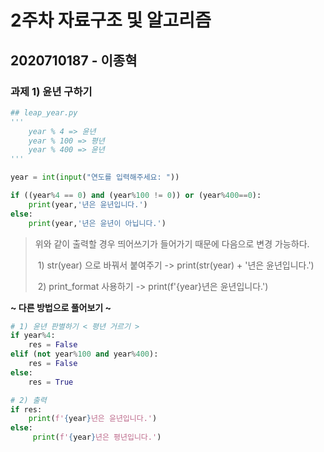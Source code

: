 # 2주차 자료구조 및 알고리즘
## 2020710187 - 이종혁

### 과제 1) 윤년 구하기
```python
## leap_year.py
'''
    year % 4 => 윤년
    year % 100 => 평년
    year % 400 => 윤년
'''

year = int(input("연도를 입력해주세요: "))

if ((year%4 == 0) and (year%100 != 0)) or (year%400==0):
    print(year,'년은 윤년입니다.')
else:
    print(year,'년은 윤년이 아닙니다.')
```
>    위와 같이 출력할 경우 띄어쓰기가 들어가기 때문에 다음으로 변경 가능하다.  
>
>    ​	1) str(year) 으로 바꿔서 붙여주기 -> print(str(year) + '년은 윤년입니다.')  
>
>    ​	2) print_format 사용하기 -> print(f'{year}년은 윤년입니다.')  

**~ 다른 방법으로 풀어보기 ~**

```python
# 1) 윤년 판별하기 < 평년 거르기 >
if year%4:
    res = False
elif (not year%100 and year%400):
    res = False
else:
    res = True

# 2) 출력
if res:
    print(f'{year}년은 윤년입니다.')
else:
     print(f'{year}년은 평년입니다.')
```


